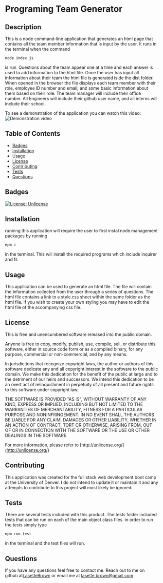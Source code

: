 # Programing Team Generator

## Description
        
This is a node command-line application that generates an html page that contains all the team member information that is input by the user. It runs in the terminal when the command 

```bash
node index.js
```

is run. Questions about the team appear one at a time and each answer is used to add information to the html file. Once the user has input all information about their team the html file is generated iside the dist folder. When opened in the browser the file displays each team member with their role, employee ID number and email, and some basic information about them based on their role. The team manager will include their office number. All Engineers will include their github user name, and all interns will include their school.

To see a demonstration of the application you can watch this video: ![Demonstration video](http://drive.google.com/file/d/1dZz8AamPHKvtyOIy9SrCImZEataxEAd3/view)

        
## Table of Contents
        
* [Badges](#badges)
* [Installation](#installation)
* [Usage](#usage)
* [License](#license)
* [Contributing](#contributing)
* [Tests](#tests)
* [Questions](#questions)
        
## Badges
        
[![License: Unlicense](https://img.shields.io/badge/license-Unlicense-blue.svg)](http://unlicense.org/)
        
## Installation
        
running this application will require the user to first instal node management packages by running 

```bash
npm i
```
in the terminal. This will install the required programs which include inquirer and fs
        
## Usage
        
This application can be used to generate an html file. The file will contain the information collected from the user through a series of questions. The html file contains a link to a style.css sheet within the same folder as the html file. If you wish to create your own styling you may have to edit the html file of the accompanying css file.         
        
## License
        
This is free and unencumbered software released into the public domain.

Anyone is free to copy, modify, publish, use, compile, sell, or
distribute this software, either in source code form or as a compiled
binary, for any purpose, commercial or non-commercial, and by any
means.
                
In jurisdictions that recognize copyright laws, the author or authors
of this software dedicate any and all copyright interest in the
software to the public domain. We make this dedication for the benefit
of the public at large and to the detriment of our heirs and
successors. We intend this dedication to be an overt act of
relinquishment in perpetuity of all present and future rights to this
software under copyright law.
                
THE SOFTWARE IS PROVIDED "AS IS", WITHOUT WARRANTY OF ANY KIND,
EXPRESS OR IMPLIED, INCLUDING BUT NOT LIMITED TO THE WARRANTIES OF
MERCHANTABILITY, FITNESS FOR A PARTICULAR PURPOSE AND NONINFRINGEMENT.
IN NO EVENT SHALL THE AUTHORS BE LIABLE FOR ANY CLAIM, DAMAGES OR
OTHER LIABILITY, WHETHER IN AN ACTION OF CONTRACT, TORT OR OTHERWISE,
ARISING FROM, OUT OF OR IN CONNECTION WITH THE SOFTWARE OR THE USE OR
OTHER DEALINGS IN THE SOFTWARE.
                
For more information, please refer to [http://unlicense.org/](http://unlicense.org/)

## Contributing

This application was created for the full stack web development boot camp at the University of Denver. I do not intend to update it or maintain it and any attempts to contribute to this project will most likely be ignored.

## Tests
        
There are several tests included with this product. The tests folder included tests that can be run on each of the main object class files. in order to run the tests simply type 

```bash
npm run test
```

in the terminal and the test files will run.
        
## Questions

If you have any questions feel free to contact me. Reach out to me on github at[LasetteBrown](https://github.com/LasetteBrown) or email me at [lasette.brown@gmail.com](mailto:lasette.brown@gmail.com)



